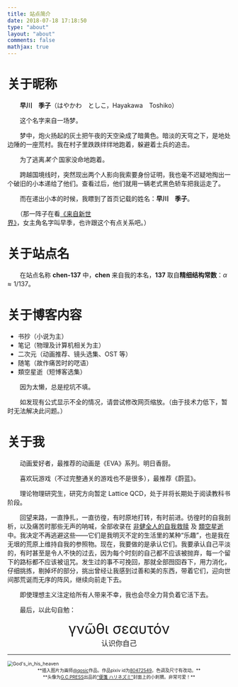 ```yaml
---
title: 站点简介
date: 2018-07-18 17:18:50
type: "about"
layout: "about"
comments: false
mathjax: true
---
```



# 关于昵称

　　**早川　季子**（はやかわ　としこ，Hayakawa　Toshiko）

　　这个名字来自一场梦。

　　梦中，炮火扬起的灰土把午夜的天空染成了暗黄色。暗淡的天穹之下，是地处边陲的一座荒村。我在村子里跌跌绊绊地跑着，躲避着士兵的追击。

　　为了逃离*某个* 国家没命地跑着。

　　跨越国境线时，突然现出两个人影向我索要身份证明，我也毫不迟疑地掏出一个破旧的小本递给了他们。查看过后，他们就用一辆老式黑色轿车把我运走了。

　　而在递出小本的时候，我瞟到了首页记载的姓名：**早川　季子**。

　　（那一阵子在看[《来自新世界》](https://zh.wikipedia.org/wiki/來自新世界#電視動畫)，女主角名字叫早季，也许跟这个有点关系吧。）

# 关于站点名

　　在站点名称 **chen-137** 中，**chen** 来自我的本名，**137** 取自**精细结构常数**：$\alpha \approx 1/137$。

# 关于博客内容

- 书抄（小说为主）
- 笔记（物理及计算机相关为主）
- 二次元（动画推荐、镜头选集、OST 等）
- 随笔（故作痛苦时的呓语）
- 類空星逝（短博客选集）

　　因为太懒，总是挖坑不填。

　　如发现有公式显示不全的情况，请尝试修改网页缩放。（由于技术力低下，暂时无法解决此问题。）

# 关于我

　　动画爱好者，最推荐的动画是《EVA》系列。明日香厨。

　　喜欢玩游戏（不过完整通关的游戏也不是很多），最推荐《蔚蓝》。

　　理论物理研究生，研究方向暂定 Lattice QCD，处于并将长期处于阅读教科书阶段。

　　回望来路，一直挣扎，一直彷徨，有时原地打转，有时前进。彷徨时的自我剖析，以及痛苦时那些无声的呐喊，全部收录在 [非健全人的自我救赎](https://blog.chen-137.me/tags/非健全人的自我救赎/) 及 [類空星逝](https://blog.chen-137.me/microblog/) 中。我决定不再逃避这些——它们是我明灭不定的生活里的某种“乐趣”，也是我在无垠的荒原上维持自我的参照物。现在，我要做的是承认它们。我要承认自己平淡的，有时甚至是令人不快的过去，因为每个时刻的自己都不应该被抛弃，每一个留下的路标都不应该被诅咒。发生过的事不可挽回，那就全部囫囵吞下，用力消化，仔细挑拣，剔掉坏的部分，挑出曾经让我感到过善和美的东西，带着它们，迎向世间那荒诞而无序的阵风，继续向前走下去。

　　即使理想主义注定给所有人带来不幸，我也会尽全力背负着它活下去。

　　最后，以此句自勉：
　　
<center><font size = 6>γνῶθι σεαυτόν</font></center>  
<center><font size = 3>认识你自己</font></center>

***

<img src="https://raw.githubusercontent.com/toshiko0o/image-host/master/God's_in_his_heaven.jpg" alt="God's_in_his_heaven" style="zoom:75%;" />

<center><font size = 1> **插入图片为画师<a href="https://www.pixiv.net/users/13447132/">@qosic</a>作品。作品pixiv id为<a href="https://www.pixiv.net/artworks/80472549/">80472549</a>。色调及尺寸有改动。** </font></center>

<center><font size = 1> **头像为<a href="https://gc-press.co.jp/">G.C.PRESS</a>出品的<a href="https://gc-press.co.jp/?pid=124163364">“便箋 ハリネズミ”</a>封面上的小刺猬。非常可爱！** </font></center>